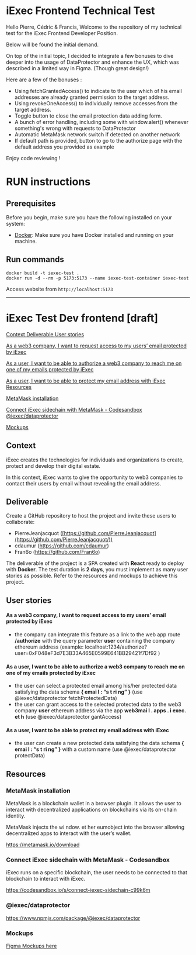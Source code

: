 # iExec Frontend Technical Test

Hello Pierre, Cédric & Francis,
Welcome to the repository of my technical test for the iExec Frontend Developer Position.

Below will be found the initial demand.

On top of the initial topic, I decided to integrate a few bonuses to dive deeper into the usage of DataProtector and enhance the UX, which was described in a limited way in Figma. (Though great design!)

Here are a few of the bonuses :
- Using fetchGrantedAccess() to indicate to the user which of his email addresses are already granted permission to the target address.
- Using revokeOneAccess() to individually remove accesses from the target address.
- Toggle button to close the email protection data adding form.
- A bunch of error handling, including some with window.alert() whenever something's wrong with requests to DataProtector
- Automatic MetaMask network switch if detected on another network
- If default path is provided, button to go to the authorize page with the default address you provided as example

Enjoy code reviewing !

# RUN instructions 

## Prerequisites

Before you begin, make sure you have the following installed on your system:

- [Docker](https://docs.docker.com/get-docker/): Make sure you have Docker installed and running on your machine.

## Run commands

```
docker build -t iexec-test .
docker run -d --rm -p 5173:5173 --name iexec-test-container iexec-test
```

Access website from `http://localhost:5173`

 ---
 
 # **iExec Test Dev frontend [draft]**

[Context ](#_page0_x72.00_y322.91)[Deliverable ](#_page0_x72.00_y455.34)[User stories](#_page1_x72.00_y115.64)

[As a web3 company, I want to request access to my users’ email protected by iExec](#_page1_x72.00_y189.31)

[As a user, I want to be able to authorize a web3 company to reach me on one of my emails protected by iExec](#_page1_x72.00_y319.07)

[As a user, I want to be able to protect my email address with iExec ](#_page1_x72.00_y431.57)[Resources](#_page1_x72.00_y516.43)

[MetaMask installation](#_page1_x72.00_y561.59)

[Connect iExec sidechain with MetaMask - Codesandbox ](#_page1_x72.00_y668.19)[@iexec/dataprotector](#_page2_x72.00_y72.00)

[Mockups](#_page2_x72.00_y123.61)

## <a name="_page0_x72.00_y322.91"></a>Context

iExec creates the technologies for individuals and organizations to create, protect and develop their digital estate.

In this context, iExec wants to give the opportunity to web3 companies to contact their users by email without revealing the email address.

## <a name="_page0_x72.00_y455.34"></a>Deliverable

Create a GitHub repository to host the project and invite these users to collaborate:

- PierreJeanjacquot ([https://github.com/PierreJeanjacquot](https://github.com/PierreJeanjacquot/))
- cdaumur (<https://github.com/cdaumur>)
- Fran6o (<https://github.com/Fran6o>)

The deliverable of the project is a SPA created with **React** ready to deploy with **Docker**. The test duration is **2 days**, you must implement as many user stories as possible. Refer to the resources and mockups to achieve this project.

## <a name="_page1_x72.00_y115.64"></a>User stories

#### As a web3 company, I want to request access to my users’ email <a name="_page1_x72.00_y189.31"></a>protected by iExec

- the company can integrate this feature as a link to the web app route **/authorize** with the query parameter **user** containing the company ethereum address (example: localhost:1234/authorize?user=0xF048eF3d7E3B33A465E0599E641BB29421f7Df92 )

#### As a user, I want to be able to authorize a web3 company to reach me <a name="_page1_x72.00_y319.07"></a>on one of my emails protected by iExec

- the user can select a protected email among his/her protected data satisfying the data schema **{ emai l : “s t ri ng” }** (use @iexec/dataprotector fetchProtectedData)
- the user can grant access to the selected protected data to the web3 company **user** ethereum address via the app **web3mai l . apps . i exec. et h** (use @iexec/dataprotector gantAccess)

#### <a name="_page1_x72.00_y431.57"></a>As a user, I want to be able to protect my email address with iExec

- the user can create a new protected data satisfying the data schema **{ emai l : “s t ri ng” }** with a custom name (use @iexec/dataprotector protectData)

## <a name="_page1_x72.00_y516.43"></a>Resources

### <a name="_page1_x72.00_y561.59"></a>MetaMask installation

MetaMask is a blockchain wallet in a browser plugin. It allows the user to interact with decentralized applications on blockchains via its on-chain identity.

MetaMask injects the wi ndow. et her eumobject into the browser allowing decentralized apps to interact with the user’s wallet.

<https://metamask.io/download>

### <a name="_page1_x72.00_y668.19"></a>Connect iExec sidechain with MetaMask - Codesandbox

iExec runs on a specific blockchain, the user needs to be connected to that blockchain to interact with iExec.

<https://codesandbox.io/s/connect-iexec-sidechain-c99k6m>

### <a name="_page2_x72.00_y72.00"></a>@iexec/dataprotector

<https://www.npmjs.com/package/@iexec/dataprotector>

### <a name="_page2_x72.00_y123.61"></a>Mockups

[Figma Mockups here](https://www.figma.com/file/MRxRtyGtIh8kOQjeplX597/mockup-test-dev-front?node-id=0%3A1&mode=dev)
